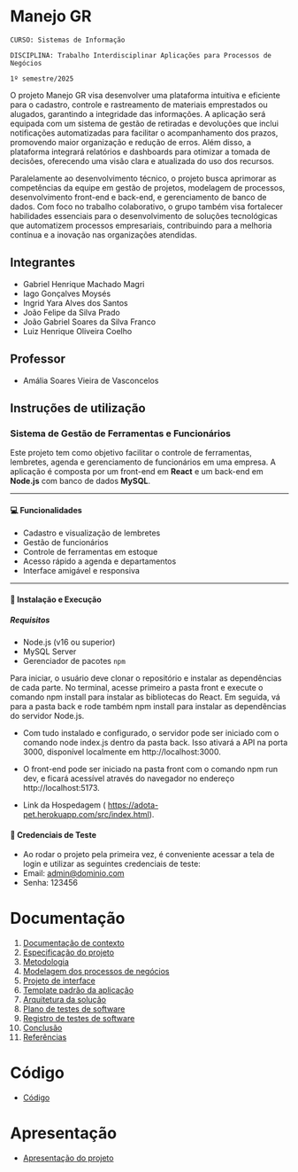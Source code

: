 # Manejo GR

`CURSO: Sistemas de Informação`

`DISCIPLINA: Trabalho Interdisciplinar Aplicações para Processos de Negócios`

`1º semestre/2025`

O projeto Manejo GR visa desenvolver uma plataforma intuitiva e eficiente para o cadastro, controle e rastreamento de materiais emprestados ou alugados, garantindo a integridade das informações. A aplicação será equipada com um sistema de gestão de retiradas e devoluções que inclui notificações automatizadas para facilitar o acompanhamento dos prazos, promovendo maior organização e redução de erros. Além disso, a plataforma integrará relatórios e dashboards para otimizar a tomada de decisões, oferecendo uma visão clara e atualizada do uso dos recursos.

Paralelamente ao desenvolvimento técnico, o projeto busca aprimorar as competências da equipe em gestão de projetos, modelagem de processos, desenvolvimento front-end e back-end, e gerenciamento de banco de dados. Com foco no trabalho colaborativo, o grupo também visa fortalecer habilidades essenciais para o desenvolvimento de soluções tecnológicas que automatizem processos empresariais, contribuindo para a melhoria contínua e a inovação nas organizações atendidas.

## Integrantes

* Gabriel Henrique Machado Magri
* Iago Gonçalves Moysés
* Ingrid Yara Alves dos Santos
* João Felipe da Silva Prado
* João Gabriel Soares da Silva Franco 
* Luiz Henrique Oliveira Coelho

## Professor

* Amália Soares Vieira de Vasconcelos 

## Instruções de utilização
### Sistema de Gestão de Ferramentas e Funcionários

Este projeto tem como objetivo facilitar o controle de ferramentas, lembretes, agenda e gerenciamento de funcionários em uma empresa. A aplicação é composta por um front-end em **React** e um back-end em **Node.js** com banco de dados **MySQL**.

---

#### 💻 Funcionalidades

- Cadastro e visualização de lembretes
- Gestão de funcionários
- Controle de ferramentas em estoque
- Acesso rápido a agenda e departamentos
- Interface amigável e responsiva

---

#### 🚀 Instalação e Execução

##### Requisitos

- Node.js (v16 ou superior)
- MySQL Server
- Gerenciador de pacotes `npm`

Para iniciar, o usuário deve clonar o repositório e instalar as dependências de cada parte. No terminal, acesse primeiro a pasta front e execute o comando npm install para instalar as bibliotecas do React. Em seguida, vá para a pasta back e rode também npm install para instalar as dependências do servidor Node.js.

- Com tudo instalado e configurado, o servidor pode ser iniciado com o comando node index.js dentro da pasta back. Isso ativará a API na porta 3000, disponível localmente em http://localhost:3000.
- O front-end pode ser iniciado na pasta front com o comando npm run dev, e ficará acessível através do navegador no endereço http://localhost:5173.

- Link da Hospedagem ( https://adota-pet.herokuapp.com/src/index.html).

#### 🚀 Credenciais de Teste
 - Ao rodar o projeto pela primeira vez, é conveniente acessar a tela de login e utilizar as seguintes credenciais de teste:
 - Email: admin@dominio.com
 - Senha: 123456

# Documentação

<ol>
<li><a href="docs/01-Contexto.md"> Documentação de contexto</a></li>
<li><a href="docs/02-Especificacao.md"> Especificação do projeto</a></li>
<li><a href="docs/03-Metodologia.md"> Metodologia</a></li>
<li><a href="docs/04-Modelagem-processos-negocio.md"> Modelagem dos processos de negócios</a></li>
<li><a href="docs/05-Projeto-interface.md"> Projeto de interface</a></li>
<li><a href="docs/06-Template-padrao.md"> Template padrão da aplicação</a></li>
<li><a href="docs/07-Arquitetura-solucao.md"> Arquitetura da solução</a></li>
<li><a href="docs/08-Plano-testes-software.md"> Plano de testes de software</a></li>
<li><a href="docs/09-Registro-testes-software.md"> Registro de testes de software</a></li>
<li><a href="docs/10-Conclusao.md"> Conclusão</a></li>
<li><a href="docs/11-Referencias.md"> Referências</a></li>
</ol>

# Código

* <a href="src/README.md">Código</a>

# Apresentação

* <a href="presentation/README.md">Apresentação do projeto</a>
